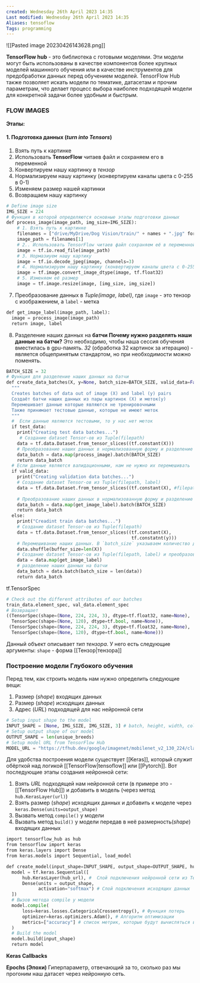 ```yaml
---
created: Wednesday 26th April 2023 14:35
Last modified: Wednesday 26th April 2023 14:35
Aliases: tensoflow
Tags: programming
---
```


![[Pasted image 20230426143628.png]]

**TensorFlow hub** - это библиотека с готовыми моделями. 
Эти модели могут быть использованы в качестве компонентов более крупных моделей машинного обучения или в качестве инструментов для предобработки данных перед обучением моделей. TensorFlow Hub также позволяет искать модели по тематике, датасетам и прочим параметрам, что делает процесс выбора наиболее подходящей модели для конкретной задачи более удобным и быстрым.


### FLOW IMAGES

**Этапы:**
#### 1. Подготовка данных (*turn into Tensors*)
1. Взять путь к картинке 
2. Использовать **TensorFlow** читаев файл и сохраняем его в переменной
3. Конвертируем нашу картинку в *тензор*
4. Нормализируем нашу картинку (конвертируем каналы цвета с 0-255 в 0-1)
5. Изменяем размер нашей картинки 
6. Возвращаем нашу картинку
```python
# Define image size
IMG_SIZE = 224 
# Функция в которой определяются основные этапы подготовки данных
def process_image(image_path, img_size=IMG_SIZE):
	# 1. Взять путь к картинке
	filenames = ["drive/MyDrive/Dog Vision/train/" + names + ".jpg" for names in labels_csv["id"]]
	image_path = filenames[1]
	# 2.. Использовать TensorFlow читаев файл сохраняем её в переменной
	image = tf.io.read_file(image_path)
	# 3. Нормазиуем нашу картику 
	image = tf.io.decode_jpeg(image, channels=3)
	# 4. Нормализируем нашу картинку (конвертируем каналы цвета с 0-255 в 0-1)
	image = tf.image.convert_image_dtype(image, tf.float32)
	# 5. Изменяем её размер
	image = tf.image.resize(image, [img_size, img_size])
```
7. Преобразование данных в *Tuple(image, label)*, где `image` - это тензор с изображением, а `label` - метка
```python
def get_image_label(image_path, label):
  image = process_image(image_path)
  return image, label
```
8. Разделение наших данных на **батчи**
**Почему нужно разделять наши данные на батчи?**
Это необходимо, чтобы наша сессия обучения вместилась в gpu-память. *32* (обработка 32 картинок за итерацию) - является общепринятым стандартом, но при необходимости можно поменять.  
```python
BATCH_SIZE = 32
# Функция для разделение наших данных на батчи
def create_data_batches(X, y=None, batch_size=BATCH_SIZE, valid_data=False, test_data=False):
  """
  Creates batches of data out of image (X) and label (y) pairs
  Создаёт батчи наших данных из пары картинок (X) и меток(y)
  Перемешивает данные которые являются не тренировочными
  Также принимает тестовые данные, которые не имеют меток
  """
  #  Если данные являются тестовыми, то у нас нет меток
  if test_data:
    print("Creating test data batches...")
     # Создание dataset Tensor-ов из Tuple(filepath)
    data = tf.data.Dataset.from_tensor_slices((tf.constant(X)))
    # Преобразование наших данных в нормализованную форму и разделение на батчи
    data_batch = data.map(process_image).batch(BATCH_SIZE)
    return data_batch
  # Если данные являются валидационными, нам не нужно их перемешивать
  if valid_data:
    print("Creating validation data batches...")
    # Создание dataset Tensor-ов из Tuple(filepath, label)
    data = tf.data.Dataset.from_tensor_slices((tf.constant(X), #filepath
										                                               tf.constant(y))) #labels
	# Преобразование наших данных в нормализованную форму и разделение на батчи
    data_batch = data.map(get_image_label).batch(BATCH_SIZE)
    return data_batch
  else:
    print("Creadint train data batches...")
    # Создание dataset Tensor-ов из Tuple(filepath)
    data = tf.data.Dataset.from_tensor_slices((tf.constant(X),
                                               tf.constatnt(y)))
    # Перемешивание наших данных. В `batch_size` указываем количество данных, участвующих в перемешке
    data.shuffle(buffer_size=len(X))  
    # Создание dataset Tensor-ов из Tuple(filepath, label) и преобразование наших данных в TF objecty
    data = data.map(get_image_label)
    # разделение наших данных на батчи
    data_batch = data.batch(batch_size = len(data))
    return data_batch
```

tf.TensorSpec
```python
# Check out the different attributes of our batches
train_data.element_spec, val_data.element_spec
# Возвращает
((TensorSpec(shape=(None, 224, 224, 3), dtype=tf.float32, name=None),
  TensorSpec(shape=(None, 120), dtype=tf.bool, name=None)),
 (TensorSpec(shape=(None, 224, 224, 3), dtype=tf.float32, name=None),
  TensorSpec(shape=(None, 120), dtype=tf.bool, name=None)))
```
Данный объект описывает *тип тензора*. У него есть следующие аргументы:
`shape` - форма [[Тензор|тензора]]



### Построение модели Глубокого обучения
Перед тем, как строить модель нам нужно определить следующие вещи:
1. Размер (*shape*) входящих данных
2. Размер (*shape*) исходящих данных
3. Адрес (*URL*) подходящей для нас нейронной сети 

```python
# Setup input shape to the model
INPUT_SHAPE = [None, IMG_SIZE, IMG_SIZE, 3] # batch, height, width, colour channels
# Setup output shape of our model
OUTPUT_SHAPE = len(unique_breeds)
# Setup model URL from TensorFlow Hub
MODEL_URL = "https://tfhub.dev/google/imagenet/mobilenet_v2_130_224/classification/5"
```

Для удобства построения модели существует [[Keras]], который служит обёрткой над логикой [[TensorFlow|tensoflow]] или [[Pytorch]].
Вот последующие этапы создания нейронной сети:

1. Взять *URL* подходящей нам нейронной сети (в примере это - [[TensorFlow Hub]]) и добавить в модель (через метод `hub.KerasLayer(url)`)
2. Взять размер (*shape*) исходящих данных и добавить к моделе через `keras.Dense(units=output_shape)`
3. Вызвать метод `compile()` у модели
4. Вызвать метод `build()` у модели передав в неё размерность(*shape*) входящих данных

```python
import tensorflow_hub as hub
from tensorflow import keras
from keras.layers import Dense
from keras.models import Sequential, load_model

def create_model(input_shape=INPUT_SHAPE, output_shape=OUTPUT_SHAPE, hub_url=MODEL_URL):
  model = tf.keras.Sequential([
      hub.KerasLayer(hub_url), #  Слой подключения нейронной сети из TensorFlow Hub
      Dense(units = output_shape, 
            activation="softmax") # Слой подключения исходящих данных
  ])
  # Вызов метода compile у модели
  model.compile(
      loss=keras.losses.CategoricalCrossentropy(), # Функция потерь 
      optimizer=keras.optimizers.Adam(), # Алгоритм оптимизации
      metrics=["accuracy"] # список метрик, которые будут вычисляться в процессе вычисления модели
  )
  # Build the model
  model.build(input_shape)
  return model
```


**Keras Callbacks** 

**Epochs (Эпохи)** 
Гиперпараметр, отвечающий за то, сколько раз мы прогоним наш датасет через нейронную сеть.
